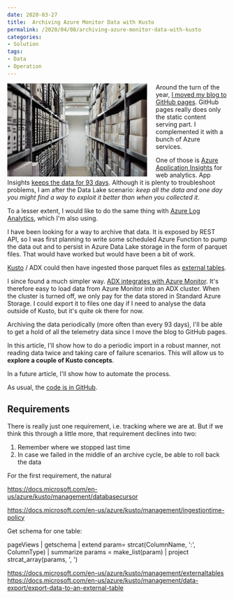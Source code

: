 ```yaml
---
date: 2020-03-27
title:  Archiving Azure Monitor Data with Kusto
permalink: /2020/04/08/archiving-azure-monitor-data-with-kusto
categories:
- Solution
tags:
- Data
- Operation
---
```

<img style="float:left;padding-right:20px;" title="From pixabay.com" src="/assets/posts/2020/2/archiving-azure-monitor-data-with-kusto/archive.jpg" />

Around the turn of the year, [I moved my blog to GitHub pages](https://vincentlauzon.com/2020/01/20/i-moved-my-blog-to-github-pages/).  GitHub pages really does only the static content serving part.  I complemented it with a bunch of Azure services.

One of those is [Azure Application Insights](https://docs.microsoft.com/en-us/azure/azure-monitor/app/app-insights-overview) for web analytics.  App Insights [keeps the data for 93 days](https://docs.microsoft.com/en-us/azure/azure-monitor/faq#is-there-a-maximum-amount-of-data-that-i-can-collect-in-azure-monitor).  Although it is plenty to troubleshoot problems, I am after the Data Lake scenario:  *keep all the data and one day you might find a way to exploit it better than when you collected it*.

To a lesser extent, I would like to do the same thing with [Azure Log Analytics](https://docs.microsoft.com/en-us/azure/azure-monitor/log-query/log-query-overview), which I'm also using.

I have been looking for a way to archive that data.  It is exposed by REST API, so I was first planning to write some scheduled Azure Function to pump the data out and to persist in Azure Data Lake storage in the form of parquet files.  That would have worked but would have been a bit of work.

[Kusto](https://vincentlauzon.com/2020/02/19/azure-data-explorer-kusto) / ADX could then have ingested those parquet files as [external tables](https://docs.microsoft.com/en-us/azure/kusto/query/schema-entities/externaltables).

I since found a much simpler way.  [ADX integrates with Azure Monitor](https://docs.microsoft.com/en-us/azure/data-explorer/query-monitor-data).  It's therefore easy to load data from Azure Monitor into an ADX cluster.  When the cluster is turned off, we only pay for the data stored in Standard Azure Storage.  I could export it to files one day if I need to analyse the data outside of Kusto, but it's quite ok there for now.

Archiving the data periodically (more often than every 93 days), I'll be able to get a hold of all the telemetry data since I move the blog to GitHub pages.

In this article, I'll show how to do a periodic import in a robust manner, not reading data twice and taking care of failure scenarios.  This will allow us to **explore a couple of Kusto concepts**.

In a future article, I'll show how to automate the process.

As usual, the [code is in GitHub](https://github.com/vplauzon/kusto/tree/master/archive-monitor).

## Requirements

There is really just one requirement, i.e. tracking where we are at.  But if we think this through a little more, that requirement declines into two:

1.   Remember where we stopped last time
1.   In case we failed in the middle of an archive cycle, be able to roll back the data

For the first requirement, the natural

https://docs.microsoft.com/en-us/azure/kusto/management/databasecursor

https://docs.microsoft.com/en-us/azure/kusto/management/ingestiontime-policy

Get schema for one table:

pageViews
| getschema
| extend param= strcat(ColumnName, ':', ColumnType)
| summarize params = make_list(param)
| project strcat_array(params, ', ')

https://docs.microsoft.com/en-us/azure/kusto/management/externaltables
https://docs.microsoft.com/en-us/azure/kusto/management/data-export/export-data-to-an-external-table